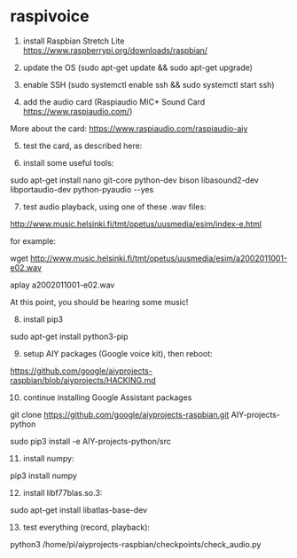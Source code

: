 # raspivoice

1. install Raspbian Stretch Lite https://www.raspberrypi.org/downloads/raspbian/

2. update the OS (sudo apt-get update && sudo apt-get upgrade)

3. enable SSH (sudo systemctl enable ssh && sudo systemctl start ssh)

4. add the audio card (Raspiaudio MIC+ Sound Card https://www.raspiaudio.com/)

More about the card: https://www.raspiaudio.com/raspiaudio-aiy

5. test the card, as described here: 

6. install some useful tools:

sudo apt-get install nano git-core python-dev bison libasound2-dev libportaudio-dev python-pyaudio --yes

7. test audio playback, using one of these .wav files:

http://www.music.helsinki.fi/tmt/opetus/uusmedia/esim/index-e.html

for example:

wget http://www.music.helsinki.fi/tmt/opetus/uusmedia/esim/a2002011001-e02.wav

aplay a2002011001-e02.wav

At this point, you should be hearing some music!

8. install pip3

sudo apt-get install python3-pip

9. setup AIY packages (Google voice kit), then reboot: 

https://github.com/google/aiyprojects-raspbian/blob/aiyprojects/HACKING.md

10. continue installing Google Assistant packages

git clone https://github.com/google/aiyprojects-raspbian.git AIY-projects-python

sudo pip3 install -e AIY-projects-python/src

11. install numpy:

pip3 install numpy

12. install libf77blas.so.3:

sudo apt-get install libatlas-base-dev

13. test everything (record, playback):

python3 /home/pi/aiyprojects-raspbian/checkpoints/check_audio.py



